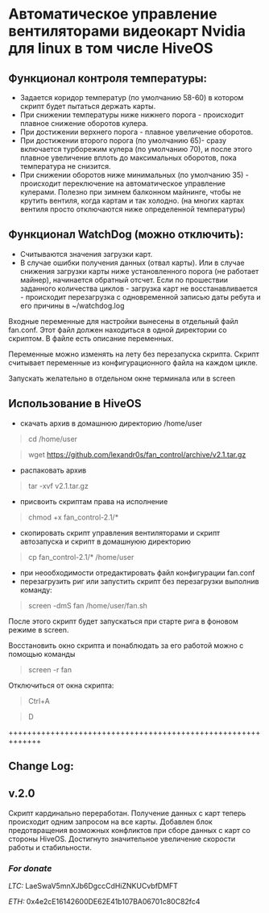 # Автоматическое управление вентиляторами видеокарт Nvidia для linux в том числе HiveOS
## Функционал контроля температуры:
- Задается коридор температур (по умолчанию 58-60) в котором скрипт будет пытаться держать карты.
- При снижении температуры ниже нижнего порога - происходит плавное снижение оборотов кулера.
- При достижении верхнего порога - плавное увеличение оборотов.
- При достижении второго порога (по умолчанию 65)- сразу включается турборежим кулера (по умолчанию 70), и после этого плавное увеличение вплоть до максимальных оборотов, пока температура не снизится.
- При снижении оборотов ниже минимальных (по умолчанию 35) - происходит переключение на автоматическое управление кулерами. Полезно при зимнем балконном майнинге, чтобы не крутить вентиля, когда картам и так холодно. (на многих картах вентиля просто отключаются ниже определенной температуры)

## Функционал WatchDog (можно отключить):
- Считываются значения загрузки карт.
- В случае ошибки получения данных (отвал карты). Или в случае снижения загрузки карты ниже установленного порога (не работает майнер), начинается обратный отсчет. Если по прошествии заданного количества циклов - загрузка карт не восстанавливается - происходит перезагрузка с одновременной записью даты ребута и его причины в ~/watchdog.log

Входные переменные для настройки вынесены в отдельный файл fan.conf. Этот файл должен находиться в одной директории со скриптом. В файле есть описание переменных.

Переменные можно изменять на лету без перезапуска скрипта. Скрипт считывает переменные из конфигурационного файла на каждом цикле.

Запускать желательно в отдельном окне терминала или в screen

## Использование в HiveOS
- скачать архив в домашнюю директорию /home/user

> cd /home/user

> wget https://github.com/lexandr0s/fan_control/archive/v2.1.tar.gz

- распаковать архив

> tar -xvf v2.1.tar.gz

- присвоить скриптам права на исполнение

> chmod +x fan_control-2.1/*

- скопировать скрипт управления вентиляторами и скрипт автозапуска и скрипт в домашнуюю директорию

> cp fan_control-2.1/* /home/user

- при неообходимости отредактировать файл конфигурации fan.conf
- перезагрузить риг или запустить скрипт без перезагрузки выполнив команду:

> screen -dmS fan /home/user/fan.sh


После этого скрипт будет запускаться при старте рига в фоновом режиме в screen.

Восстановить окно скрипта и понаблюдать за его работой можно с помощью команды

> screen -r fan

Отключиться от окна скрипта:

> Ctrl+A

> D


+++++++++++++++++++++++++++++++++++++++++++++++++++++++++++++
## Change Log:

## v.2.0
Скрипт кардинально переработан. 
Получение данных с карт теперь происходит одним запросом на все карты.
Добавлен блок предотвращения возможных конфликтов при сборе данных с карт со стороны HiveOS.
Достигнуто значительное увеличение скорости работы и стабильности.

### *For donate*

*LTC:* LaeSwaV5mnXJb6DgccCdHiZNKUCvbfDMFT

*ETH:* 0x4e2cE16142600DE62E41b107BA06701c80C82fc4

